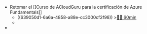 - Retomar el [[Curso de ACloudGuru para la certificación de Azure Fundamentals]]
	- ((639050d1-6a6a-4858-a88e-cc3000cf2f98)) >[🍅🍅 60min](#agenda-pomo://?t=f-1670402657430-1800%2Cf-1670405775049-1800)
	-
-